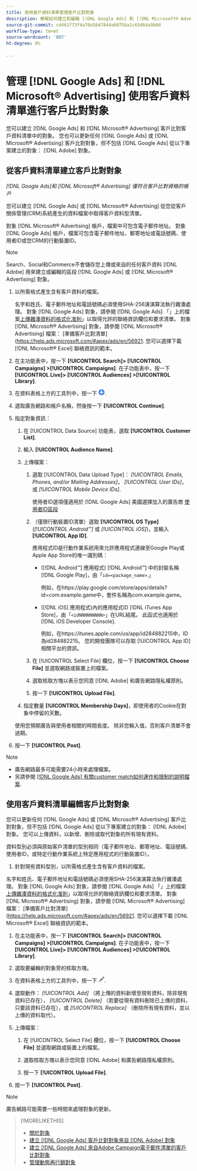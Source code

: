 ```yaml
---
title: 使用客戶資料清單管理客戶比對對象
description: 瞭解如何建立和編輯 [!DNL Google Ads] 和 [!DNL Microsoft® Advertising] 客戶比對客戶資料清單中的對象。
source-git-commit: cd461f73f4a70a5647844a6075ba1c65d64a9b04
workflow-type: tm+mt
source-wordcount: '807'
ht-degree: 0%

---
```


# 管理 [!DNL Google Ads] 和 [!DNL Microsoft® Advertising] 使用客戶資料清單進行客戶比對對象

您可以建立 [!DNL Google Ads] 和 [!DNL Microsoft® Advertising] 客戶比對客戶資料清單中的對象。 您也可以更新任何 [!DNL Google Ads] 或 [!DNL Microsoft® Advertising] 客戶比對對象，但不包括 [!DNL Google Ads] 從以下專案建立的對象： [!DNL Adobe] 對象。

## 從客戶資料清單建立客戶比對對象

*[!DNL Google Ads]和 [!DNL Microsoft® Advertising] 僅符合客戶比對資格的帳戶*

您可以建立 [!DNL Google Ads] 或 [!DNL Microsoft® Advertising] 從您從客戶關係管理(CRM)系統產生的資料檔案中取得客戶資料型清單。

對象 [!DNL Microsoft® Advertising] 帳戶，檔案中可包含電子郵件地址。 對象 [!DNL Google Ads] 帳戶，檔案可包含電子郵件地址、郵寄地址或電話號碼、使用者ID或您CRM的行動裝置ID。

>[!NOTE]
>
>Search、Social和Commerce不會儲存您上傳或來自的任何客戶資料 [!DNL Adobe] 用來建立或編輯的區段 [!DNL Google Ads] 或 [!DNL Microsoft® Advertising] 對象。

1. 以所需格式產生含有客戶資料的檔案。

   名字和姓氏、電子郵件地址和電話號碼必須使用SHA-256演演算法執行雜湊處理。 <!-- Our UI says all, but GGL docs say don't hash user IDs and device IDs. --> 對象 [!DNL Google Ads] 對象，請參閱 [!DNL Google Ads] 「」上的檔案[上傳雜湊資料的格式化准則](https://support.google.com/google-ads/answer/7476159)」以取得允許的聯絡資訊欄位和要求清單。 對象 [!DNL Microsoft® Advertising] 對象，請參閱 [!DNL Microsoft® Advertising] 檔案： [準備客戶比對清單](https://help.ads.microsoft.com/#apex/ads/en/56921. 您可以選擇下載 [!DNL Microsoft® Excel] 聯絡資訊的範本。

1. 在主功能表中，按一下 **[!UICONTROL Search]> [!UICONTROL Campaigns] >[!UICONTROL Campaigns]**. 在子功能表中，按一下 **[!UICONTROL Live]> [!UICONTROL Audiences] >[!UICONTROL Library]**.

1. 在資料表格上方的工具列中，按一下 ![建立](/help/search-social-commerce/assets/add.png "建立").

1. 選取廣告網路和帳戶名稱，然後按一下 **[!UICONTROL Continue]**.

1. 指定對象資訊：

   1. 在 [!UICONTROL Data Source] 功能表，選取 **[!UICONTROL Customer List]**.

   1. 輸入 **[!UICONTROL Audience Name]**.

   1. 上傳檔案：

      1. 選取 [!UICONTROL Data Upload Type]： *[!UICONTROL Emails, Phones, and/or Mailing Addresses]*， *[!UICONTROL User IDs]*，或 *[!UICONTROL Mobile Device IDs]*.

         使用者ID選項僅適用於 [!DNL Google Ads] 美國選擇加入的廣告商 [使用者ID區段](https://support.google.com/google-ads/answer/9199250)

      1. （僅限行動裝置ID清單）選取 **[!UICONTROL OS Type]** (*[!UICONTROL Android™]* 或 *[!UICONTROL iOS]*)，並輸入 **[!UICONTROL App ID]**.

         應用程式ID是行動作業系統用來允許應用程式連線至Google Play或Apple App Store的唯一識別碼：

         * ([!DNL Android™] 應用程式) [!DNL Android™] 中的封裝名稱 [!DNL Google Play]，由「`id=<package_name>`.」

            例如，在https://play.google.com/store/apps/details?id=com.example.game中，套件名稱為com.example.game。

         * ([!DNL iOS] 應用程式)內的應用程式ID [!DNL iTunes App Store]，由「`<idNNNNNNNNN>`」在URL結尾。 此函式也適用於 [!DNL iOS Developer Console].

            例如，在https://itunes.apple.com/us/app/id284882215中，ID為id284882215。
         您的開發團隊可以存取 [!UICONTROL App ID] 相關平台的資訊。

      1. 在 [!UICONTROL Select File] 欄位，按一下 **[!UICONTROL Choose File]** 並選取網路或裝置上的檔案。

      1. 選取核取方塊以表示您同意 [!DNL Adobe] 和廣告網路隱私權原則。

      1. 按一下 **[!UICONTROL Upload File]**.
   1. 指定數量 **[!UICONTROL Membership Days]**，即使用者的Cookie在對象中停留的天數。

   使用您預期廣告與使用者相關的時間長度。 除非您輸入值，否則客戶清單不會過期。

1. 按一下 **[!UICONTROL Post]**.

>[!NOTE]
>
>* 廣告網路最多可能需要24小時來處理檔案。
>* 另請參閱 [[!DNL Google Ads] 有關customer match如何運作和限制的說明檔案](https://support.google.com/displayvideo/answer/9539301).


## 使用客戶資料清單編輯客戶比對對象

您可以更新任何 [!DNL Google Ads] 或 [!DNL Microsoft® Advertising] 客戶比對對象，但不包括 [!DNL Google Ads] 從以下專案建立的對象： [!DNL Adobe] 對象。 您可以上傳資料，以新增、刪除或取代對象的所有現有資料。

資料型別必須與原始客戶清單的型別相同（電子郵件地址、郵寄地址、電話號碼、使用者ID，或特定行動作業系統上特定應用程式的行動裝置ID）。

1. 針對現有資料型別，以所需格式產生含有客戶資料的檔案。

名字和姓氏、電子郵件地址和電話號碼必須使用SHA-256演演算法執行雜湊處理。 <!-- Our UI says all, but GGL docs say don't hash user IDs and device IDs. --> 對象 [!DNL Google Ads] 對象，請參閱 [!DNL Google Ads] 「」上的檔案[上傳雜湊資料的格式化准則](https://support.google.com/google-ads/answer/7476159)」以取得允許的聯絡資訊欄位和要求清單。 對象 [!DNL Microsoft® Advertising] 對象，請參閱 [!DNL Microsoft® Advertising] 檔案： [準備客戶比對清單](https://help.ads.microsoft.com/#apex/ads/en/56921. 您可以選擇下載 [!DNL Microsoft® Excel] 聯絡資訊的範本。

1. 在主功能表中，按一下 **[!UICONTROL Search]> [!UICONTROL Campaigns] >[!UICONTROL Campaigns]**. 在子功能表中，按一下 **[!UICONTROL Live]> [!UICONTROL Audiences] >[!UICONTROL Library]**.

1. 選取要編輯的對象旁的核取方塊。

1. 在資料表格上方的工具列中，按一下 ![編輯](/help/search-social-commerce/assets/edit.png).

1. 選取動作： *[!UICONTROL Add]* （將上傳的資料新增至現有資料，除非現有資料已存在）， *[!UICONTROL Delete]* （若要從現有資料刪除已上傳的資料，只要該資料已存在），或 *[!UICONTROL Replace]* （刪除所有現有資料，並以上傳的資料取代）。

1. 上傳檔案：

   1. 在 [!UICONTROL Select File] 欄位，按一下 **[!UICONTROL Choose File]** 並選取網路或裝置上的檔案。

   1. 選取核取方塊以表示您同意 [!DNL Adobe] 和廣告網路隱私權原則。

   1. 按一下 **[!UICONTROL Upload File]**.

1. 按一下 **[!UICONTROL Post]**.

>[!NOTE]
>
>廣告網路可能需要一些時間來處理對象的更新。

>[!MORELIKETHIS]
>
>* [關於對象](audience-about.md)
>* [建立 [!DNL Google Ads] 客戶比對對象來自 [!DNL Adobe] 對象](google-audience-from-adobe-audience.md)
>* [建立 [!DNL Google Ads] 來自Adobe Campaign電子郵件清單的客戶比對對象](google-audience-from-campaign-email-list.md)
>* [管理動態再行銷對象](audience-dynamic-remarketing-manage.md)

